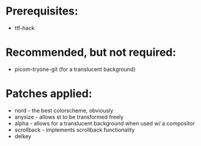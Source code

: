 # Prerequisites:
* ttf-hack

# Recommended, but not required:
* picom-tryone-git (for a translucent background)

# Patches applied:
* nord - the best colorscheme, obviously
* anysize - allows st to be transformed freely
* alpha - allows for a translucent background when used w/ a compositor
* scrollback - implements scrollback functionality
* delkey
